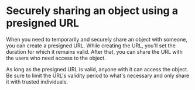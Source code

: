 # Securely sharing an object using a presigned URL
When you need to temporarily and securely share an object with someone, you can create a presigned URL. While creating the URL, you'll set the duration for which it remains valid. After that, you can share the URL with the users who need access to the object.

As long as the presigned URL is valid, anyone with it can access the object. Be sure to limit the URL's validity period to what's necessary and only share it with trusted individuals.
